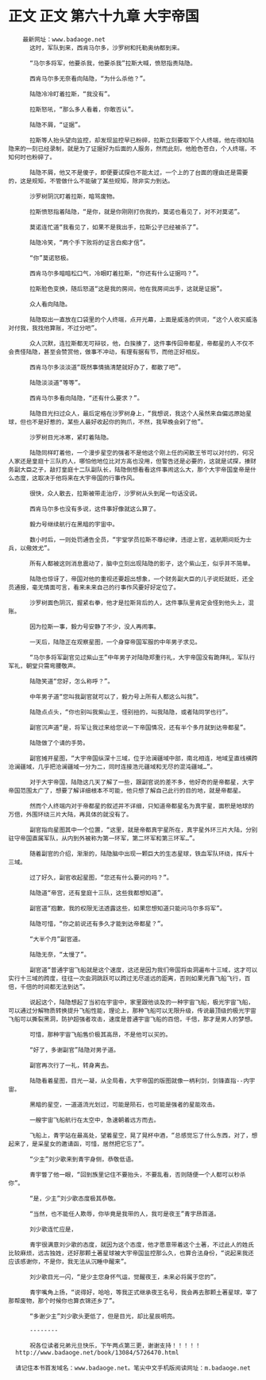 # 正文 正文 第六十九章 大宇帝国
        最新网址：www.badaoge.net
          这时，军队到来，西肯马尔多，沙罗树和托勒奥纳都到来。
      
          “马尔多将军，他要杀我，他要杀我”拉斯大喊，愤怒指责陆隐。
      
          西肯马尔多无奈看向陆隐，“为什么杀他？”。
      
          陆隐冷冷盯着拉斯，“我没有”。
      
          拉斯怒吼，“那么多人看着，你敢否认”。
      
          陆隐不屑，“证据”。
      
          拉斯等人抬头望向监控，却发现监控早已粉碎，拉斯立刻要取下个人终端，他在得知陆隐来的一刻已经录制，就是为了证据好为后面的人服务，然而此刻，他脸色苍白，个人终端，不知何时也粉碎了。
      
          陆隐不屑，他又不是傻子，即便要试探也不能太过，一个上的了台面的理由还是需要的，这是规矩，不管做什么不能破了某些规矩，除非实力到达。
      
          沙罗树阴沉盯着拉斯，暗骂废物。
      
          拉斯愤怒指着陆隐，“是你，就是你刚刚打伤我的，莫诺也看见了，对不对莫诺”。
      
          莫诺连忙道“我看见了，如果不是我出手，拉斯公子已经被杀了”。
      
          陆隐冷笑，“两个手下败将的证言白痴才信”。
      
          “你”莫诺怒极。
      
          西肯马尔多暗暗松口气，冷眼盯着拉斯，“你还有什么证据吗？”。
      
          拉斯脸色变换，随后怒道“这是我的房间，他在我房间出手，这就是证据”。
      
          众人看向陆隐。
      
          陆隐取出一直放在口袋里的个人终端，点开光幕，上面是威洛的供词，“这个人收买威洛对付我，我找他算账，不过分吧”。
      
          众人沉默，连拉斯都无可辩驳，他，白挨揍了，这件事传回帝都星，帝都星的人不仅不会责怪陆隐，甚至会赞赏他，做事不冲动，有理有据有节，而他正好相反。
      
          西肯马尔多淡淡道“既然事情搞清楚就好办了，都散了吧”。
      
          陆隐淡淡道“等等”。
      
          西肯马尔多看向陆隐，“还有什么要求？”。
      
          陆隐目光扫过众人，最后定格在沙罗树身上，“我想说，我这个人虽然来自偏远原始星球，但也不是好惹的，某些人最好收起你的狗爪，不然，我早晚会剁了他”。
      
          沙罗树目光冰寒，紧盯着陆隐。
      
          陆隐同样盯着他，一个漫步星空的强者不是他这个刚上任的闲散王爷可以对付的，何况人家还是皇庭十三队的人，哪怕他地位比对方高也没用，但警告还是必要的，这就是试探，揍财务副大臣之子，敲打皇庭十二队副队长，陆隐倒想看看这件事闹这么大，那个大宇帝国皇帝是什么态度，这取决于他将来在大宇帝国的行事作风。
      
          很快，众人散去，拉斯被带走治疗，沙罗树从头到尾一句话没说。
      
          西肯马尔多也没有多说，这件事好像就这么算了。
      
          毅力号继续航行在黑暗的宇宙中。
      
          数小时后，一则处罚通告全员，“宇堂学员拉斯不尊纪律，违逆上官，返航期间贬为士兵，以儆效尤”。
      
          所有人都被这则消息震动了，脑中立刻出现陆隐的影子，这个紫山王，似乎并不简单。
      
          陆隐也惊讶了，帝国对他的重视还要超出想象，一个财务副大臣的儿子说贬就贬，还全员通报，毫无情面可言，看来未来自己的行事作风要好好定位了。
      
          沙罗树面色阴沉，握紧右拳，他才是拉斯背后的人，这件事队里肯定会怪到他头上，混账。
      
          因为拉斯一事，毅力号安静了不少，没人再闹事。
      
          一天后，陆隐正在观察星图，一个身穿帝国军服的中年男子求见。
      
          “马尔多将军副官见过紫山王”中年男子对陆隐郑重行礼，大宇帝国没有跪拜礼，军队行军礼，朝堂只需弯腰敬声。
      
          陆隐笑道“您好，怎么称呼？”。
      
          中年男子道“您叫我副官就可以了，毅力号上所有人都这么叫我”。
      
          陆隐点点头，“你也别叫我紫山王，怪别扭的，叫我陆隐，或者陆同学也行”。
      
          副官沉声道“是，将军让我过来给您说一下帝国情况，还有半个多月就到达帝都星”。
      
          陆隐做了个请的手势。
      
          副官摊开星图，“大宇帝国纵深十三域，位于沧澜疆域中部，南北相连，地域呈直线横跨沧澜疆域，几乎把沧澜疆域一分为二，同时连接浩元疆域和无尽的混沌疆域…”。
      
          对于大宇帝国，陆隐这几天了解了一些，跟副官说的差不多，他好奇的是帝都星，大宇帝国范围太广了，想要了解详细根本不可能，他只想了解自己此行的目的地，就是帝都星。
      
          然而个人终端内对于帝都星的叙述并不详细，只知道帝都星名为真宇星，面积是地球的万倍，外围环绕三片大陆，再具体的就没有了。
      
          副官指向星图其中一个位置，“这里，就是帝都真宇星所在，真宇星外环三片大陆，分别驻守帝国直属军队，从内到外被称为第一环军，第二环军和第三环军…”。
      
          随着副官的介绍，渐渐的，陆隐脑中出现一颗巨大的生态星球，铁血军队环绕，挥斥十三域。
      
          过了好久，副官收起星图，“您还有什么要问的吗？”。
      
          陆隐道“帝宫，还有皇庭十三队，这些我都想知道”。
      
          副官道“抱歉，我的权限无法透露这些，如果您想知道只能问马尔多将军”。
      
          陆隐可惜，“你之前说还有多久才能到达帝都星？”。
      
          “大半个月”副官道。
      
          陆隐无奈，“太慢了”。
      
          副官道“普通宇宙飞船就是这个速度，这还是因为我们帝国将虫洞遍布十三域，这才可以实行十三域的跨度，往往一次虫洞跳跃可以跨过无尽遥远的距离，否则如果光靠飞船飞行，百倍，千倍的时间都无法到达”。
      
          说起这个，陆隐想起了当初在宇宙中，家里跟他谈及的一种宇宙飞船，极光宇宙飞船，可以通过分解物质转换提升飞船性能，理论上，那种飞船可以无限升级，传说最顶级的极光宇宙飞船可以撕裂黑洞，防护超强者攻击，速度是普通宇宙飞船的百倍，千倍，那才是男人的梦想。
      
          可惜，那种宇宙飞船售价极其高昂，不是他可以买的。
      
          “好了，多谢副官”陆隐对男子道。
      
          副官再次行了一礼，转身离去。
      
          陆隐看着星图，目光一凝，从全局看，大宇帝国的版图就像一柄利剑，剑锋直指--内宇宙。
      
          黑暗的星空，一道道流光划过，可能是陨石，也可能是强者的星能攻击。
      
          一艘宇宙飞船航行在太空中，急速朝着远方而去。
      
          飞船上，青宇站在最高处，望着星空，晃了晃杯中酒，“总感觉忘了什么东西，对了，想起来了，是采星女的邀请函，可惜，居然把它忘了”。
      
          “少主”刘少歌来到青宇身侧，恭敬低语。
      
          青宇瞥了他一眼，“回到族里记住不要抬头，不要乱看，否则随便一个人都可以秒杀你”。
      
          “是，少主”刘少歌态度极其恭敬。
      
          “当然，也不能任人欺辱，你毕竟是我带的人，我可是夜王”青宇昂首道。
      
          刘少歌连忙应是，
      
          青宇很满意刘少歌的态度，就因为这个态度，他才愿意带着这个土著，不过此人的姓氏比较麻烦，远古独姓，还好那颗土著星球被大宇帝国监控那么久，也算合法身份，“说起来我还应该感谢你，不是你，我无法从沉睡中醒来”。
      
          刘少歌目光一闪，“是少主您身怀气运，觉醒夜王，未来必将属于您的”。
      
          青宇嘴角上扬，“说得好，哈哈，等我正式继承夜王名号，我会再去那颗土著星球，宰了那帮废物，那个时候你也算衣锦还乡了”。
      
          “多谢少主”刘少歌头更低了，但是目光，却比星辰明亮。
      
          --------
      
          祝各位读者兄弟元旦快乐，下午两点第三更，谢谢支持！！！！！
      http://www.badaoge.net/book/13084/5726470.html
      
      请记住本书首发域名：www.badaoge.net。笔尖中文手机版阅读网址：m.badaoge.net